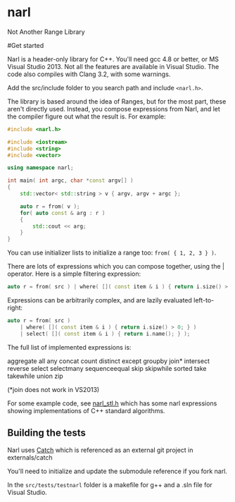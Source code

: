 # narl

Not Another Range Library

#Get started

Narl is a header-only library for C++. You'll need gcc 4.8 or better, or MS Visual Studio 2013. Not all the features are available in Visual Studio. The code also compiles with Clang 3.2, with some warnings.

Add the src/include folder to you search path and include ```<narl.h>```.

The library is based around the idea of Ranges, but for the most part, these aren't directly used. Instead, you compose expressions from Narl, and let the compiler figure out what the result is. 
For example:

```c++
#include <narl.h>

#include <iostream>
#include <string>
#include <vector>

using namespace narl;

int main( int argc, char *const argv[] )
{
	std::vector< std::string > v { argv, argv + argc };

	auto r = from( v );
	for( auto const & arg : r )
	{
		std::cout << arg;
	}
}
```

You can use initializer lists to initialize a range too: ```from( { 1, 2, 3 } )```.

There are lots of expressions which you can compose together, using the | operator. Here is a simple filtering expression:

```c++
auto r = from( src ) | where( []( const item & i ) { return i.size() > 0; } );
```

Expressions can be arbitrarily complex, and are lazily evaluated left-to-right:

```c++
auto r = from( src ) 
	| where( []( const item & i ) { return i.size() > 0; } )
	| select( []( const item & i ) { return i.name(); } );
```

The full list of implemented expressions is:

aggregate all any concat count distinct except groupby join* intersect reverse select selectmany sequenceequal skip skipwhile sorted take takewhile union zip

(*join does not work in VS2013)

For some example code, see [narl_stl.h](https://github.com/essennell/narl/tree/master/src/tests/testnarl/narl_stl.h) which has some narl expressions showing implementations of C++ standard algorithms.

## Building the tests

Narl uses [Catch](https://github.com/philsquared/Catch) which is referenced as an external git project in externals/catch

You'll need to initialize and update the submodule reference if you fork narl.

In the ```src/tests/testnarl``` folder is a makefile for g++ and a .sln file for Visual Studio.
